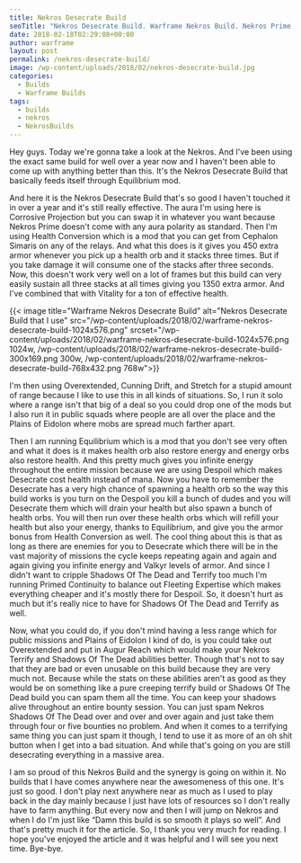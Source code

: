 ```yaml
---
title: Nekros Desecrate Build
seoTitle: "Nekros Desecrate Build. Warframe Nekros Build. Nekros Prime Build."
date: 2018-02-18T02:29:08+00:00
author: warframe
layout: post
permalink: /nekros-desecrate-build/
image: /wp-content/uploads/2018/02/nekros-desecrate-build.jpg
categories:
  - Builds
  - Warframe Builds
tags:
  - builds
  - nekros
  - NekrosBuilds
---
```

Hey guys. Today we're gonna take a look at the Nekros. And I've been using the exact same build for well over a year now and I haven't been able to come up with anything better than this. It's the Nekros Desecrate Build that basically feeds itself through Equilibrium mod.<!--more-->

And here it is the Nekros Desecrate Build that's so good I haven't touched it in over a year and it's still really effective. The aura I'm using here is Corrosive Projection but you can swap it in whatever you want because Nekros Prime doesn't come with any aura polarity as standard. Then I'm using Health Conversion which is a mod that you can get from Cephalon Simaris on any of the relays. And what this does is it gives you 450 extra armor whenever you pick up a health orb and it stacks three times. But if you take damage it will consume one of the stacks after three seconds. Now, this doesn't work very well on a lot of frames but this build can very easily sustain all three stacks at all times giving you 1350 extra armor. And I've combined that with Vitality for a ton of effective health.

{{< image title="Warframe Nekros Desecrate Build" alt="Nekros Desecrate Build that I use" src="/wp-content/uploads/2018/02/warframe-nekros-desecrate-build-1024x576.png" srcset="/wp-content/uploads/2018/02/warframe-nekros-desecrate-build-1024x576.png 1024w, /wp-content/uploads/2018/02/warframe-nekros-desecrate-build-300x169.png 300w, /wp-content/uploads/2018/02/warframe-nekros-desecrate-build-768x432.png 768w">}}

I'm then using Overextended, Cunning Drift, and Stretch for a stupid amount of range because I like to use this in all kinds of situations. So, I run it solo where a range isn't that big of a deal so you could drop one of the mods but I also run it in public squads where people are all over the place and the Plains of Eidolon where mobs are spread much farther apart.

Then I am running Equilibrium which is a mod that you don't see very often and what it does is it makes health orb also restore energy and energy orbs also restore health. And this pretty much gives you infinite energy throughout the entire mission because we are using Despoil which makes Desecrate cost health instead of mana. Now you have to remember the Desecrate has a very high chance of spawning a health orb so the way this build works is you turn on the Despoil you kill a bunch of dudes and you will Desecrate them which will drain your health but also spawn a bunch of health orbs. You will then run over these health orbs which will refill your health but also your energy, thanks to Equilibrium, and give you the armor bonus from Health Conversion as well. The cool thing about this is that as long as there are enemies for you to Desecrate which there will be in the vast majority of missions the cycle keeps repeating again and again and again giving you infinite energy and Valkyr levels of armor. And since I didn't want to cripple Shadows Of The Dead and Terrify too much I'm running Primed Continuity to balance out Fleeting Expertise which makes everything cheaper and it's mostly there for Despoil. So, it doesn't hurt as much but it's really nice to have for Shadows Of The Dead and Terrify as well.

Now, what you could do, if you don't mind having a less range which for public missions and Plains of Eidolon I kind of do, is you could take out Overextended and put in Augur Reach which would make your Nekros Terrify and Shadows Of The Dead abilities better. Though that's not to say that they are bad or even unusable on this build because they are very much not. Because while the stats on these abilities aren't as good as they would be on something like a pure creeping terrify build or Shadows Of The Dead build you can spam them all the time. You can keep your shadows alive throughout an entire bounty session. You can just spam Nekros Shadows Of The Dead over and over and over again and just take them through four or five bounties no problem. And when it comes to a terrifying same thing you can just spam it though, I tend to use it as more of an oh shit button when I get into a bad situation. And while that's going on you are still desecrating everything in a massive area.

I am so proud of this Nekros Build and the synergy is going on within it. No builds that I have comes anywhere near the awesomeness of this one. It's just so good. I don't play next anywhere near as much as I used to play back in the day mainly because I just have lots of resources so I don't really have to farm anything. But every now and then I will jump on Nekros and when I do I'm just like &#8220;Damn this build is so smooth it plays so well&#8221;. And that's pretty much it for the article. So, I thank you very much for reading. I hope you've enjoyed the article and it was helpful and I will see you next time. Bye-bye.